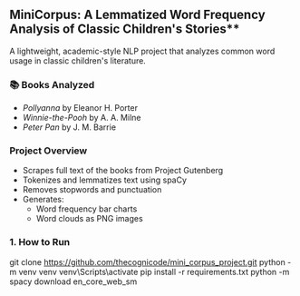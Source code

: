 ## MiniCorpus: A Lemmatized Word Frequency Analysis of Classic Children's Stories**  
A lightweight, academic-style NLP project that analyzes common word usage in classic children's literature.

### 📚 Books Analyzed
- *Pollyanna* by Eleanor H. Porter
- *Winnie-the-Pooh* by A. A. Milne
- *Peter Pan* by J. M. Barrie

### Project Overview
- Scrapes full text of the books from Project Gutenberg
- Tokenizes and lemmatizes text using spaCy
- Removes stopwords and punctuation
- Generates:
  - Word frequency bar charts
  - Word clouds as PNG images


### 1. How to Run

git clone https://github.com/thecognicode/mini_corpus_project.git
python -m venv venv
venv\Scripts\activate
pip install -r requirements.txt
python -m spacy download en_core_web_sm
